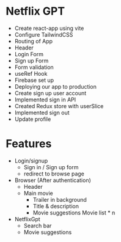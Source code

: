 # Netflix GPT

- Create react-app using vite
- Configure TailwindCSS
- Routing of App
- Header
- Login Form
- Sign up Form
- Form validation
- useRef Hook
- Firebase set up
- Deploying our app to production
- Create sign up user account
- Implemented sign in API
- Created Redux store with userSlice
- Implemented sign out
- Update profile

# Features

- Login/signup
  - Sign in / Sign up form
  - redirect to browse page
- Browser (After authentication)
  - Header
  - Main movie
    - Trailer in background
    - Title & description
    - Movie suggestions
      Movie list \* n
- NetflixGpt
  - Search bar
  - Movie suggestions

